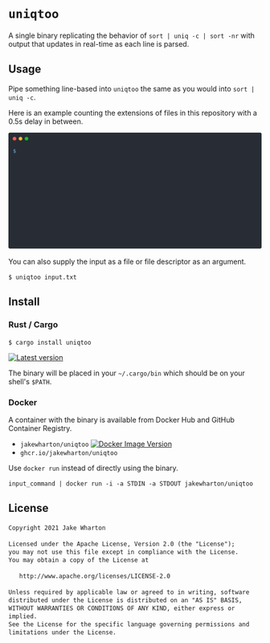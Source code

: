 # `uniqtoo`

A single binary replicating the behavior of `sort | uniq -c | sort -nr` with output that updates
in real-time as each line is parsed.


## Usage

Pipe something line-based into `uniqtoo` the same as you would into `sort | uniq -c`.

Here is an example counting the extensions of files in this repository with a 0.5s delay in between.

![An animated example of piping a command into uniqtoo](demo.svg)

You can also supply the input as a file or file descriptor as an argument.

```
$ uniqtoo input.txt
```

## Install

### Rust / Cargo

```
$ cargo install uniqtoo
```

[![Latest version](https://img.shields.io/crates/v/uniqtoo.svg)](https://crates.io/crates/uniqtoo)

The binary will be placed in your `~/.cargo/bin` which should be on your shell's `$PATH`.

### Docker

A container with the binary is available from Docker Hub and GitHub Container Registry.

 * `jakewharton/uniqtoo` [![Docker Image Version](https://img.shields.io/docker/v/jakewharton/uniqtoo?sort=semver)][hub]
 * `ghcr.io/jakewharton/uniqtoo`

[hub]: https://hub.docker.com/r/jakewharton/uniqtoo/

Use `docker run` instead of directly using the binary.

```
input_command | docker run -i -a STDIN -a STDOUT jakewharton/uniqtoo
```

## License

    Copyright 2021 Jake Wharton

    Licensed under the Apache License, Version 2.0 (the "License");
    you may not use this file except in compliance with the License.
    You may obtain a copy of the License at

       http://www.apache.org/licenses/LICENSE-2.0

    Unless required by applicable law or agreed to in writing, software
    distributed under the License is distributed on an "AS IS" BASIS,
    WITHOUT WARRANTIES OR CONDITIONS OF ANY KIND, either express or implied.
    See the License for the specific language governing permissions and
    limitations under the License.
